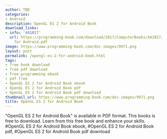 ```yaml
---
author: TBD
categories:
- Android
description: OpenGL ES 2 for Android Book
download_links:
- info: '441017'
  url: https://programming-book.com/download/2017/ComputerBooks/441017/OpenGL ES 2
    for Android.pdf
image: https://www.programming-book.com/doc-images/9971.png
layout: post
permalink: /opengl-es-2-for-android-book.html
tags:
- free book download
- free pdf download
- free programming ebook
- pdf free
- OpenGL ES 2 for Android Book ebook
- OpenGL ES 2 for Android Book pdf
- OpenGL ES 2 for Android Book pdf download
thumbnail_url: https://www.programming-book.com/doc-images/9971.png
title: OpenGL ES 2 for Android Book
---
```


 
<div class="item-desc text-justify">
  "OpenGL ES 2 for Android Book" is available in PDF format. This books is free to download. Learn from this free book and enhance your skills.
  <br>
  #OpenGL ES 2 for Android Book ebook, #OpenGL ES 2 for Android Book pdf, #OpenGL ES 2 for Android Book pdf download
</div>